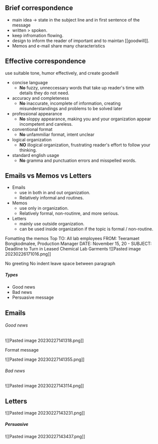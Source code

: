 ## Brief correspondence

- main idea -> state in the subject line and in first sentence of the message
- written > spoken.
- keep infromation flowing.
- design to inform the reader of important and to maintan [[goodwill]].
- Memos and e-mail share many characteristics
  
## Effective correspondence

use suitable tone, humor effectively, and create goodwill

- concise language
	- **No** fuzzy, unneccessary words that take up reader's time with details they do not need.
- accuracy and completeness
	- **No** inaccurate, incomplete of information, creating misunderstandings and problems to be solved later
- professional appearance
	- **No** sloppy appearance, making you and your organization appear incompetent and careless. 
- conventional format
	-  **No** unfammiliar format, intent unclear
- logical organization
	- **NO** illogical organization, frustrating reader's effort to follow your thinking.
- standard english usage
	- **No** gramma and punctuation errors and misspelled words.


## Emails vs Memos vs Letters

- Emails 
	- use in both in and out organization. 
	- Relatively informal and routines.
- Memos
	- use only in organization.
	- Relatively formal, non-routinre, and more serious.
- Letters
	- mainly use outside organization.
	- can be used inside organization if the topic is formal / non-routine. 

Fomatting the memos
Top
	TO:                All lab employees
	FROM:          Teeramaet Bongkodmalee, Production Manager
	DATE:            November 15, 20 -
	SUBJECT:       Deadline to Turn in Leased Chemical Lab Garments
![[Pasted image 20230226171016.png]]

No greeting
No indent
leave space between paragraph

##### Types
- Good news
- Bad news
- Persuasive message


## Emails
###### Good news
![[Pasted image 20230227141318.png]]

Format message

![[Pasted image 20230227141355.png]]

###### Bad news

![[Pasted image 20230227143114.png]]

## Letters
![[Pasted image 20230227143231.png]]
 ##### Persuasive
 ![[Pasted image 20230227143437.png]]